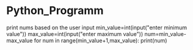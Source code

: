 # Python_Programm
print nums based on the user input
min_value=int(input("enter minimum value"))
max_value=int(input("enter maximum value"))
num=min_value-max_value
for num in range(min_value+1,max_value):
  print(num)
